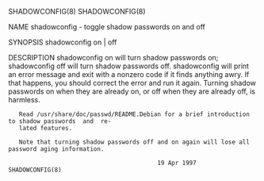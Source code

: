 SHADOWCONFIG(8)                                                                        SHADOWCONFIG(8)

NAME
       shadowconfig - toggle shadow passwords on and off

SYNOPSIS
       shadowconfig on | off

DESCRIPTION
       shadowconfig on will turn shadow passwords on; shadowconfig off will turn shadow passwords off.
       shadowconfig will print an error message and exit with a nonzero  code  if  it  finds  anything
       awry.  If that happens, you should correct the error and run it again. Turning shadow passwords
       on when they are already on, or off when they are already off, is harmless.

       Read /usr/share/doc/passwd/README.Debian for a brief introduction to shadow passwords  and  re‐
       lated features.

       Note that turning shadow passwords off and on again will lose all password aging information.

                                              19 Apr 1997                              SHADOWCONFIG(8)

